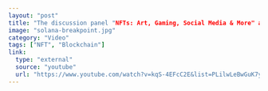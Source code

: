 ```yaml
---
layout: "post"
title: "The discussion panel "NFTs: Art, Gaming, Social Media & More" at Solana Breakpoint 2021""
image: "solana-breakpoint.jpg"
category: "Video"
tags: ["NFT", "Blockchain"]
link:
  type: "external"
  source: "youtube"
  url: "https://www.youtube.com/watch?v=kqS-4EFcC2E&list=PLilwLeBwGuK7yLsxKM1RZlxuNpaEuBEXk&index=94&ab_channel=Solana"
---
```

